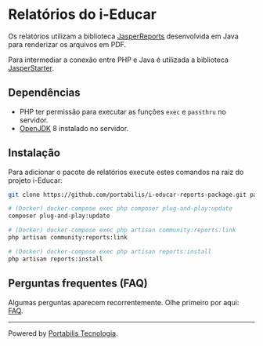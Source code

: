 # Relatórios do i-Educar

Os relatórios utilizam a biblioteca [JasperReports](https://community.jaspersoft.com/project/jasperreports-library)
desenvolvida em Java para renderizar os arquivos em PDF.

Para intermediar a conexão entre PHP e Java é utilizada a biblioteca [JasperStarter](http://jasperstarter.cenote.de/).

## Dependências

- PHP ter permissão para executar as funções `exec` e `passthru` no servidor.
- [OpenJDK](https://openjdk.java.net/) 8 instalado no servidor.

## Instalação

Para adicionar o pacote de relatórios execute estes comandos na raiz do projeto i-Educar:

```bash
git clone https://github.com/portabilis/i-educar-reports-package.git packages/portabilis/i-educar-reports-package

# (Docker) docker-compose exec php composer plug-and-play:update
composer plug-and-play:update

# (Docker) docker-compose exec php artisan community:reports:link
php artisan community:reports:link

# (Docker) docker-compose exec php artisan reports:install
php artisan reports:install
```

## Perguntas frequentes (FAQ)

Algumas perguntas aparecem recorrentemente. Olhe primeiro por aqui:
[FAQ](https://github.com/portabilis/i-educar-website/blob/master/docs/faq.md).

---

Powered by [Portabilis Tecnologia](http://www.portabilis.com.br/).
